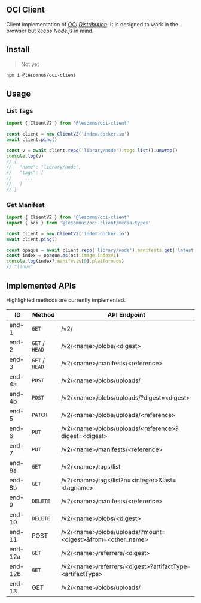 OCI Client
---

Client implementation of [*OCI*](https://opencontainers.org/) [*Distribution*](https://github.com/opencontainers/distribution-spec).
It is designed to work in the browser but keeps *Node.js* in mind.

## Install
> Not yet
```bash
npm i @lesomnus/oci-client
```



## Usage

### List Tags
```ts
import { ClientV2 } from '@lesomns/oci-client'

const client = new ClientV2('index.docker.io')
await client.ping()

const v = await client.repo('library/node').tags.list().unwrap()
console.log(v)
// {
//   "name": "library/node",
//   "tags": [
//     ...
//   ]
// }
```

### Get Manifest
```ts
import { ClientV2 } from '@lesomns/oci-client'
import { oci } from '@lesomnus/oci-client/media-types'

const client = new ClientV2('index.docker.io')
await client.ping()

const opaque = await client.repo('library/node').manifests.get('latest').unwrap()
const index = opaque.as(oci.image.indexV1)
console.log(index?.manifests[0].platform.os)
// "linux"
```



## Implemented APIs

Highlighted methods are currently implemented.

| ID      | Method         | API Endpoint                                                     |
| ------- | -------------- | ---------------------------------------------------------------- |
| end-1   | `GET`          | /v2/                                                             |
| end-2   | `GET` / `HEAD`     | /v2/\<name\>/blobs/\<digest\>                                    |
| end-3   | `GET` / `HEAD` | /v2/\<name\>/manifests/\<reference\>                             |
| end-4a  | `POST`           | /v2/\<name\>/blobs/uploads/                                      |
| end-4b  | `POST`           | /v2/\<name\>/blobs/uploads/?digest=\<digest\>                    |
| end-5   | `PATCH`          | /v2/\<name\>/blobs/uploads/\<reference\>                         |
| end-6   | `PUT`            | /v2/\<name\>/blobs/uploads/\<reference\>?digest=\<digest\>       |
| end-7   | `PUT`            | /v2/\<name\>/manifests/\<reference\>                             |
| end-8a  | `GET`          | /v2/\<name\>/tags/list                                           |
| end-8b  | `GET`          | /v2/\<name\>/tags/list?n=\<integer\>&last=\<tagname\>            |
| end-9   | `DELETE`         | /v2/\<name\>/manifests/\<reference\>                             |
| end-10  | `DELETE`         | /v2/\<name\>/blobs/\<digest\>                                    |
| end-11  | POST           | /v2/\<name\>/blobs/uploads/?mount=\<digest\>&from=\<other_name\> |
| end-12a | `GET`            | /v2/\<name\>/referrers/\<digest\>                                |
| end-12b | `GET`            | /v2/\<name\>/referrers/\<digest\>?artifactType=\<artifactType\>  |
| end-13  | GET            | /v2/\<name\>/blobs/uploads/<reference>                           |

